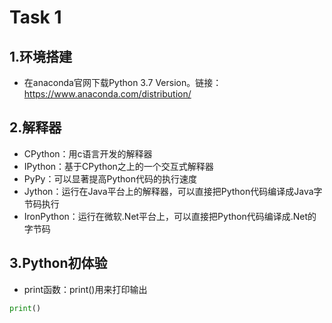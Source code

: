 # Task 1
## 1.环境搭建
* 在anaconda官网下载Python 3.7 Version。链接：https://www.anaconda.com/distribution/
## 2.解释器
* CPython：用c语言开发的解释器
* IPython：基于CPython之上的一个交互式解释器
* PyPy：可以显著提高Python代码的执行速度
* Jython：运行在Java平台上的解释器，可以直接把Python代码编译成Java字节码执行
* IronPython：运行在微软.Net平台上，可以直接把Python代码编译成.Net的字节码
## 3.Python初体验
* print函数：print()用来打印输出
```python
print()
```

